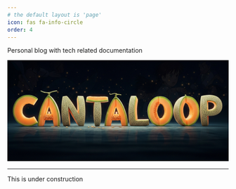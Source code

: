```yaml
---
# the default layout is 'page'
icon: fas fa-info-circle
order: 4
---
```



Personal blog with tech related documentation

![The world of cantaloop](/assets/images/cantaloop-logo.png)

---

This is under construction

